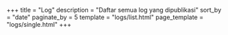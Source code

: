 +++
title = "Log"
description = "Daftar semua log yang dipublikasi"
sort_by = "date"
paginate_by = 5
template = "logs/list.html"
page_template = "logs/single.html"
+++